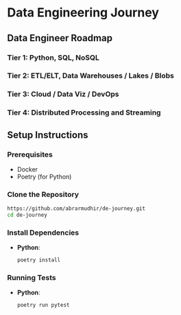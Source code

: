 # Data Engineering Journey

## Data Engineer Roadmap
### Tier 1: Python, SQL, NoSQL
### Tier 2: ETL/ELT, Data Warehouses / Lakes / Blobs
### Tier 3: Cloud / Data Viz / DevOps
### Tier 4: Distributed Processing and Streaming

## Setup Instructions

### Prerequisites

- Docker
- Poetry (for Python)

### Clone the Repository

```sh
https://github.com/abrarmudhir/de-journey.git
cd de-journey
```

### Install Dependencies
- **Python**:
  ```sh
  poetry install
  ```
  
### Running Tests
- **Python**:
    ```sh
    poetry run pytest
    ```
